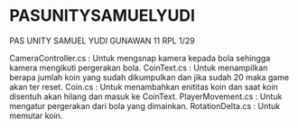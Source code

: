 # PASUNITYSAMUELYUDI

PAS UNITY SAMUEL YUDI GUNAWAN 11 RPL 1/29

CameraController.cs : Untuk mengsnap kamera kepada bola sehingga kamera mengikuti pergerakan bola.
CoinText.cs : Untuk menampilkan berapa jumlah koin yang sudah dikumpulkan dan jika sudah 20 maka game akan ter reset.
Coin.cs : Untuk menambahkan enititas koin dan saat koin disentuh akan hilang dan masuk ke CoinText.
PlayerMovement.cs : Untuk mengatur pergerakan dari bola yang dimainkan.
RotationDelta.cs : Untuk memutar koin.
